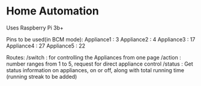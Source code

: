 # Home Automation

Uses Raspberry Pi 3b+

Pins to be used(in BCM mode):
Appliance1 : 3
Appliance2 : 4
Appliance3 : 17
Appliance4 : 27
Appliance5 : 22

Routes:
/switch : for controlling the Appliances from one page
/action<number> : number ranges from 1 to 5, request for direct appliance control
/status : Get status information on appliances, on or off, along with total running time (running streak to be added)

